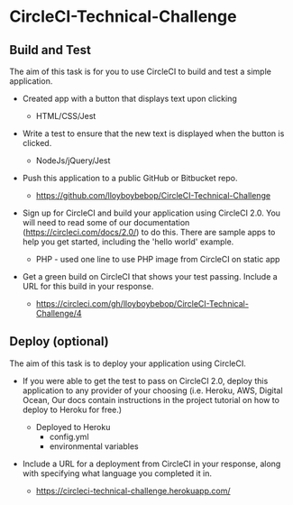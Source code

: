 # CircleCI-Technical-Challenge
Build and Test
--------------

The aim of this task is for you to use CircleCI to build and test a simple application.

* Created app with a button that displays text upon clicking
    - HTML/CSS/Jest

* Write a test to ensure that the new text is displayed when the button is clicked.
    - NodeJs/jQuery/Jest

* Push this application to a public GitHub or Bitbucket repo.
    - https://github.com/lloyboybebop/CircleCI-Technical-Challenge

* Sign up for CircleCI and build your application using CircleCI 2.0. You will need to read some of our documentation (https://circleci.com/docs/2.0/) to do this. There are sample apps to help you get started, including the 'hello world' example.
    - PHP - used one line to use PHP image from CircleCI on static app

* Get a green build on CircleCI that shows your test passing. Include a URL for this build in your response.
    - https://circleci.com/gh/lloyboybebop/CircleCI-Technical-Challenge/4

Deploy (optional)
-----------------

The aim of this task is to deploy your application using CircleCI.

* If you were able to get the test to pass on CircleCI 2.0, deploy this application to any provider of your choosing (i.e. Heroku, AWS, Digital Ocean, Our docs contain instructions in the project tutorial on how to deploy to Heroku for free.)
    - Deployed to Heroku
        - config.yml
        - environmental variables

* Include a URL for a deployment from CircleCI in your response, along with specifying what language you completed it in.
    - https://circleci-technical-challenge.herokuapp.com/